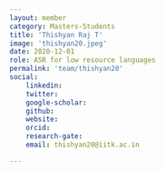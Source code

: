 ```yaml
---
layout: member
category: Masters-Students
title: 'Thishyan Raj T'
image: 'thishyan20.jpeg'
date: 2020-12-01
role: ASR for low resource languages
permalink: 'team/thishyan20'
social:
    linkedin: 
    twitter: 
    google-scholar: 
    github: 
    website: 
    orcid: 
    research-gate:
    email: thishyan20@iitk.ac.in

---
```


